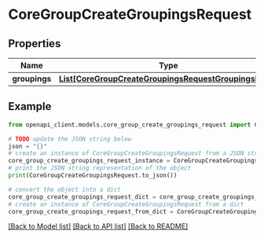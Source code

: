 # CoreGroupCreateGroupingsRequest


## Properties

Name | Type | Description | Notes
------------ | ------------- | ------------- | -------------
**groupings** | [**List[CoreGroupCreateGroupingsRequestGroupingsInner]**](CoreGroupCreateGroupingsRequestGroupingsInner.md) |  | 

## Example

```python
from openapi_client.models.core_group_create_groupings_request import CoreGroupCreateGroupingsRequest

# TODO update the JSON string below
json = "{}"
# create an instance of CoreGroupCreateGroupingsRequest from a JSON string
core_group_create_groupings_request_instance = CoreGroupCreateGroupingsRequest.from_json(json)
# print the JSON string representation of the object
print(CoreGroupCreateGroupingsRequest.to_json())

# convert the object into a dict
core_group_create_groupings_request_dict = core_group_create_groupings_request_instance.to_dict()
# create an instance of CoreGroupCreateGroupingsRequest from a dict
core_group_create_groupings_request_from_dict = CoreGroupCreateGroupingsRequest.from_dict(core_group_create_groupings_request_dict)
```
[[Back to Model list]](../README.md#documentation-for-models) [[Back to API list]](../README.md#documentation-for-api-endpoints) [[Back to README]](../README.md)


